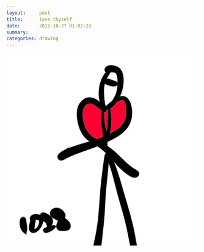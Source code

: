 ```yaml
---
layout:     post
title:      love thyself
date:       2015-10-27 01:02:23
summary:    
categories: drawing
---
```

![love thyself](/images/blog/love-thyself.png "It's the only way.")
